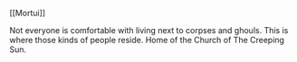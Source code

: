 [[Mortui]]

Not everyone is comfortable with living next to corpses and ghouls. This is where those kinds of people reside. Home of the Church of The Creeping Sun.